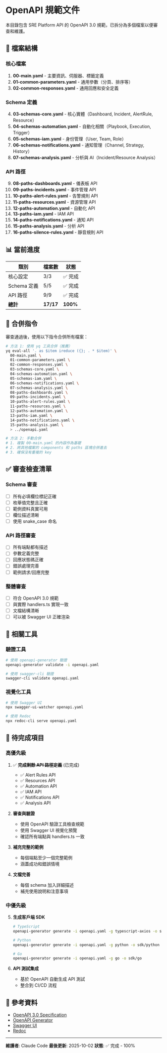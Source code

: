 # OpenAPI 規範文件

本目錄包含 SRE Platform API 的 OpenAPI 3.0 規範，已拆分為多個檔案以便審查和維護。

## 📁 檔案結構

### 核心檔案

1. **00-main.yaml** - 主要資訊、伺服器、標籤定義
2. **01-common-parameters.yaml** - 通用參數（分頁、排序等）
3. **02-common-responses.yaml** - 通用回應和安全定義

### Schema 定義

4. **03-schemas-core.yaml** - 核心實體（Dashboard, Incident, AlertRule, Resource）
5. **04-schemas-automation.yaml** - 自動化相關（Playbook, Execution, Trigger）
6. **05-schemas-iam.yaml** - 身份管理（User, Team, Role）
7. **06-schemas-notifications.yaml** - 通知管理（Channel, Strategy, History）
8. **07-schemas-analysis.yaml** - 分析與 AI（Incident/Resource Analysis）

### API 路徑

9. **08-paths-dashboards.yaml** - 儀表板 API
10. **09-paths-incidents.yaml** - 事件管理 API
11. **10-paths-alert-rules.yaml** - 告警規則 API
12. **11-paths-resources.yaml** - 資源管理 API
13. **12-paths-automation.yaml** - 自動化 API
14. **13-paths-iam.yaml** - IAM API
15. **14-paths-notifications.yaml** - 通知 API
16. **15-paths-analysis.yaml** - 分析 API
17. **16-paths-silence-rules.yaml** - 靜音規則 API

## 📊 當前進度

| 類別 | 檔案數 | 狀態 |
|------|--------|------|
| 核心設定 | 3/3 | ✅ 完成 |
| Schema 定義 | 5/5 | ✅ 完成 |
| API 路徑 | 9/9 | ✅ 完成 |
| **總計** | **17/17** | **100%** |

## 🔄 合併指令

審查通過後，使用以下指令合併所有檔案：

```bash
# 方法 1: 使用 yq 工具合併（推薦）
yq eval-all '. as $item ireduce ({}; . * $item)' \
  00-main.yaml \
  01-common-parameters.yaml \
  02-common-responses.yaml \
  03-schemas-core.yaml \
  04-schemas-automation.yaml \
  05-schemas-iam.yaml \
  06-schemas-notifications.yaml \
  07-schemas-analysis.yaml \
  08-paths-dashboards.yaml \
  09-paths-incidents.yaml \
  10-paths-alert-rules.yaml \
  11-paths-resources.yaml \
  12-paths-automation.yaml \
  13-paths-iam.yaml \
  14-paths-notifications.yaml \
  15-paths-analysis.yaml \
  > ../openapi.yaml

# 方法 2: 手動合併
# 1. 複製 00-main.yaml 的內容作為基礎
# 2. 將其他檔案的 components 和 paths 區塊合併進去
# 3. 確保沒有重複的 key
```

## ✅ 審查檢查清單

### Schema 審查
- [ ] 所有必填欄位標記正確
- [ ] 枚舉值完整且正確
- [ ] 範例資料真實可用
- [ ] 欄位描述清晰
- [ ] 使用 snake_case 命名

### API 路徑審查
- [ ] 所有端點都有描述
- [ ] 參數定義完整
- [ ] 回應狀態碼正確
- [ ] 錯誤處理完善
- [ ] 範例請求/回應完整

### 整體審查
- [ ] 符合 OpenAPI 3.0 規範
- [ ] 與實際 handlers.ts 實現一致
- [ ] 文檔結構清晰
- [ ] 可以被 Swagger UI 正確渲染

## 🔗 相關工具

### 驗證工具
```bash
# 使用 openapi-generator 驗證
openapi-generator validate -i openapi.yaml

# 使用 swagger-cli 驗證
swagger-cli validate openapi.yaml
```

### 視覺化工具
```bash
# 使用 Swagger UI
npx swagger-ui-watcher openapi.yaml

# 使用 Redoc
npx redoc-cli serve openapi.yaml
```

## 📝 待完成項目

### 高優先級
1. ✅ ~~**完成剩餘 API 路徑定義**~~ (已完成)
   - ✅ Alert Rules API
   - ✅ Resources API
   - ✅ Automation API
   - ✅ IAM API
   - ✅ Notifications API
   - ✅ Analysis API

2. **審查與驗證**
   - 使用 OpenAPI 驗證工具檢查規範
   - 使用 Swagger UI 視覺化預覽
   - 確認所有端點與 handlers.ts 一致

3. **補充完整的範例**
   - 每個端點至少一個完整範例
   - 涵蓋成功和錯誤情境

4. **文檔完善**
   - 每個 schema 加入詳細描述
   - 補充使用說明和注意事項

### 中優先級
5. **生成客戶端 SDK**
   ```bash
   # TypeScript
   openapi-generator generate -i openapi.yaml -g typescript-axios -o sdk/typescript

   # Python
   openapi-generator generate -i openapi.yaml -g python -o sdk/python

   # Go
   openapi-generator generate -i openapi.yaml -g go -o sdk/go
   ```

6. **API 測試集成**
   - 基於 OpenAPI 自動生成 API 測試
   - 整合到 CI/CD 流程

## 📖 參考資料

- [OpenAPI 3.0 Specification](https://swagger.io/specification/)
- [OpenAPI Generator](https://openapi-generator.tech/)
- [Swagger UI](https://swagger.io/tools/swagger-ui/)
- [Redoc](https://github.com/Redocly/redoc)

---

**維護者**: Claude Code
**最後更新**: 2025-10-02
**狀態**: ✅ 完成 - 100%
